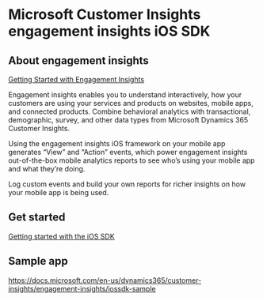 # Microsoft Customer Insights engagement insights iOS SDK

## About engagement insights

[Getting Started with Engagement Insights](https://docs.microsoft.com/en-us/dynamics365/customer-insights/engagement-insights/get-started)

Engagement insights enables you to understand interactively, how your customers are using your services and products on websites, mobile apps, and connected products. Combine behavioral analytics with transactional, demographic, survey, and other data types from Microsoft Dynamics 365 Customer Insights. 

Using the engagement insights iOS framework on your mobile app generates “View” and “Action” events, which power engagement insights out-of-the-box mobile analytics reports to see who’s using your mobile app and what they’re doing. 

Log custom events and build your own reports for richer insights on how your mobile app is being used. 

## Get started
[Getting started with the iOS SDK](https://docs.microsoft.com/en-us/dynamics365/customer-insights/engagement-insights/get-started-ios)

## Sample app
https://docs.microsoft.com/en-us/dynamics365/customer-insights/engagement-insights/iossdk-sample
